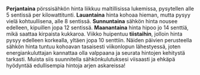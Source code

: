 **Perjantaina** pörssisähkön hinta liikkuu maltillisissa lukemissa, pysytellen alle 5 sentissä per kilowattitunti. **Lauantaina** hinta kohoaa hieman, mutta pysyy vielä kohtuullisena, alle 8 sentissä. **Sunnuntaina** sähkön hinta nousee edelleen, kipuillen jopa 12 sentissä. **Maanantaina** hinta hipoo jo 14 senttiä, mikä saattaa kirpaista kukkaroa. Viikko huipentuu **tiistaihin**, jolloin hinta pysyy edelleen korkealla, yltäen jopa 10 senttiin. Näiden päivien perusteella sähkön hinta tuntuu kohoavan tasaisesti viikonlopun lähestyessä, joten energiankuluttajan kannattaa olla valppaana ja seurata hintojen kehitystä tarkasti. Muista siis suunnitella sähkönkulutuksesi viisaasti ja ehkäpä hyödyntää edullisempia hintoja arjen askareissa!